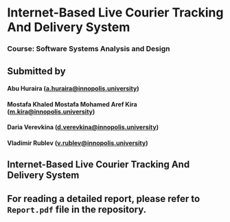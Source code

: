 # Internet-Based Live Courier Tracking And Delivery System

### Course: Software Systems Analysis and Design

## Submitted by

#### Abu Huraira (a.huraira@innopolis.university)

#### Mostafa Khaled Mostafa Mohamed Aref Kira (m.kira@innopolis.university)

#### Daria Verevkina (d.verevkina@innopolis.university)

#### Vladimir Rublev (v.rublev@innopolis.university)

## Internet-Based Live Courier Tracking And Delivery System

## For reading a detailed report, please refer to `Report.pdf` file in the repository.
